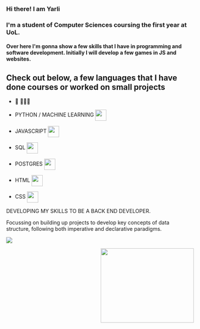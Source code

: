 ### Hi there! I am Yarli

<h3>I'm a student of Computer Sciences coursing the first year at UoL.</h3>
<h4>Over here I'm gonna show a few skills that I have in programming and software development. Initially I will develop a few games in JS
and websites.</h4>

<h2>Check out below, a few languages that I have done courses or worked on small projects</h2> 

- 🔭 👨🏽‍💻
- PYTHON / MACHINE LEARNING <img align="center" height="30" width="30" src="https://cdn.jsdelivr.net/gh/devicons/devicon/icons/python/python-original.svg" />
          
- JAVASCRIPT  <img align="center" height="30" width="30" src="https://cdn.jsdelivr.net/gh/devicons/devicon/icons/javascript/javascript-original.svg" />
          
- SQL  <img align="center" height="30" width="30" src="https://cdn.jsdelivr.net/gh/devicons/devicon/icons/mysql/mysql-original-wordmark.svg" />

- POSTGRES  <img align="center" height="30" width="30" src="https://cdn.jsdelivr.net/gh/devicons/devicon/icons/postgresql/postgresql-plain-wordmark.svg" />
          
          
- HTML  <img align="center" height="30" width="30" src="https://cdn.jsdelivr.net/gh/devicons/devicon/icons/html5/html5-plain-wordmark.svg" />
          
- CSS <img align="center" height="30" width="30" src="https://cdn.jsdelivr.net/gh/devicons/devicon/icons/css3/css3-plain-wordmark.svg" />
          

DEVELOPING MY SKILLS TO BE A BACK END DEVELOPER. 

Focussing on building up projects to develop key concepts of data structure, following both imperative and declarative paradigms. 



<a href="https://www.linkedin.com/in/yarli-rabelo-17413a77/" target="_blank"><img src="https://img.shields.io/badge/-LinkedIn-%230077B5?style=for-the-badge&logo=linkedin&logoColor=white" target="_blank"></a> 

<img align="right" height="200" width="250" src="https://raw.githubusercontent.com/abhisheknaiidu/abhisheknaiidu/master/code.gif">



